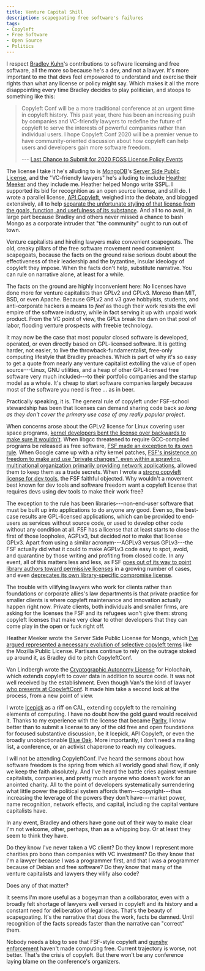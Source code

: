 ```yaml
---
title: Venture Capital Shill
description: scapegoating free software's failures
tags:
- Copyleft
- Free Software
- Open Source
- Politics
---
```


I respect [Bradley Kuhn](http://www.ebb.org/bkuhn/)'s contributions to software licensing and free software, all the more so because he's a dev, and not a lawyer.  It's more important to me that devs feel empowered to understand and exercise their rights than what any license or policy might say.  Which makes it all the more disappointing every time Bradley decides to play politician, and stoops to something like this:

> Copyleft Conf will be a more traditional conference at an urgent time in copyleft history.  This past year, there has been an increasing push by companies and VC-friendly lawyers to redefine the future of copyleft to serve the interests of powerful companies rather than individual users.  I hope Copyleft Conf 2020 will be a premier venue to have community-oriented discussion about how copyleft can help users and developers gain more software freedom.
>
> --- [Last Chance to Submit for 2020 FOSS License Policy Events](http://ebb.org/bkuhn/blog/2019/11/16/fosdem-copyleftconf.html)

The license I take it he's alluding to is [MongoDB](https://www.mongodb.com/)'s [Server Side Public License](https://www.mongodb.com/licensing/server-side-public-license), and the "VC-friendly lawyers" he's alluding to include [Heather Meeker](https://heathermeeker.com/) and they include me.  Heather helped Mongo write SSPL.  I supported its bid for recognition as an open source license, and still do.  I wrote a parallel license, [API Copyleft](https://apicopyleft.com), weighed into the debate, and blogged extensively, all to help [separate the unfortunate styling of that license from the goals, function, and usefulness of its substance](https://writing.kemitchell.com/2019/06/13/SSPL-Not-Commons-Clause.html).  And all to no avail, in large part because Bradley and others never missed a chance to bash Mongo as a corporate intruder that "the community" ought to run out of town.

Venture capitalists and hireling lawyers make convenient scapegoats.  The old, creaky pillars of the free software movement need convenient scapegoats, because the facts on the ground raise serious doubt about the effectiveness of their leadership and the byzantine, insular ideology of copyleft they impose.  When the facts don't help, substitute narrative.  You can rule on narrative alone, at least for a while.

The facts on the ground are highly inconvenient here:  No licenses have done more for venture capitalists than GPLv2 and GPLv3.  Moreso than MIT, BSD, or even Apache.  Because GPLv2 and v3 gave hobbyists, students, and anti-corporate hackers a means to _feel_ as though their work resists the evil empire of the software industry, while in fact serving it up with unpaid work product.  From the VC point of view, the GPLs break the dam on that pool of labor, flooding venture prospects with freebie technology.

It may now be the case that most popular closed software is developed, operated, or even directly based on GPL-licensed software.  It is getting harder, not easier, to live the throwback-fundamentalist, free-only computing lifestyle that Bradley preaches.  Which is part of why it's so easy to get a quote from nearly any venture capitalist extolling the value of open source---Linux, GNU utilities, and a heap of other GPL-licensed free software very much included---to their portfolio companies and the startup model as a whole.  It's cheap to start software companies largely because most of the software you need is free ... as in beer.

Practically speaking, it is.  The general rule of copyleft under FSF-school stewardship has been that licenses can demand sharing code back _so long as they don't cover the primary use case of any really popular project_.

When concerns arose about the GPLv2 license for Linux covering user space programs, [kernel developers bent the license over backwards to make sure it wouldn't](https://spdx.org/licenses/Linux-syscall-note.html).  When libgcc threatened to require GCC-compiled programs be released as free software, [FSF made an exception to its own rule](https://spdx.org/licenses/GCC-exception-2.0.html).  When Google came up with a nifty kernel patches, [FSF's insistence on freedom to make and use "private changes", even within a sprawling, multinational organization primarily providing network applications](https://copyleft.org/guide/comprehensive-gpl-guidech6.html#x9-440005.1.2), allowed them to keep them as a trade secrets.  When I wrote a [strong copyleft license for dev tools](https://paritylicense.com), the FSF faithful objected.  Why wouldn't a movement best known for dev tools and software freedom want a copyleft license that requires devs using dev tools to make their work free?

The exception to the rule has been libraries---non-end-user software that must be built up into applications to do anyone any good.  Even so, the best-case results are GPL-licensed applications, which can be provided to end-users as services without source code, or used to develop other code without any condition at all.  FSF has a license that at least starts to close the first of those loopholes, AGPLv3, but decided _not_ to make that license GPLv3.  Apart from using a similar acronym---AGPLv3 versus GPLv3---the FSF actually did what it could to make AGPLv3 code easy to spot, avoid, and quarantine by those writing and profiting from closed code.  In any event, all of this matters less and less, as FSF [goes out of its way to point library authors toward permissive licenses](https://www.gnu.org/licenses/license-recommendations.html#libraries) in a growing number of cases, and even [deprecates its own library-specific compromise license](https://www.gnu.org/licenses/why-not-lgpl.html).

The trouble with vilifying lawyers who work for clients rather than foundations or corporate allies's law departments is that private practice for smaller clients is where copyleft maintenance and innovation actually happen right now.  Private clients, both individuals and smaller firms, are asking for the licenses the FSF and its refugees won't give them: strong copyleft licenses that make very clear to other developers that they can come play in the open or fuck right off.

Heather Meeker wrote the Server Side Public License for Mongo, which [I've argued represented a necessary evolution of selective copyleft terms](https://writing.kemitchell.com/2019/06/13/SSPL-Not-Commons-Clause.html#sspl) like the Mozilla Public License.  Partisans continue to rely on the outrage stoked up around it, as Bradley did to pitch CopyleftConf.

Van Lindbergh wrote the [Cryptographic Autonomy License](https://github.com/VanL/cryptographic-autonomy-license) for Holochain, which extends copyleft to cover data in addition to source code.  It was not well received by the establishment.  Even though Van's the kind of lawyer [who presents at CopyleftConf](https://2019.copyleftconf.org/schedule/presentation/1/).  It made him take a second look at the process, from a new point of view.

I wrote [Icepick](https://icepicklicense.com/versions/1.0.0) as a riff on CAL, extending copyleft to the remaining elements of computing.  I have no doubt how the gold guard would received it.  Thanks to my experience with the license that became [Parity](https://paritylicense.com), I know better than to submit a license to any of the old free and open foundations for focused substantive discussion, be it Icepick, API Copyleft, or even the broadly unobjectionable [Blue Oak](https://blueoakcouncil.org/license/1.0.0).  More importantly, I don't need a mailing list, a conference, or an activist chaperone to reach my colleagues.

I will not be attending CopyleftConf.  I've heard the sermons about how software freedom is the spring from which all worldly good shall flow, if only we keep the faith absolutely.  And I've heard the battle cries against venture capitalists, companies, and pretty much anyone who doesn't work for an anointed charity.  All to the point of developers systematically surrendering what little power the political system affords them---copyright---thus increasing the leverage of the powers they don't have---market power, name recognition, network effects, and capital, including the capital venture capitalists have.

In any event, Bradley and others have gone out of their way to make clear I'm not welcome, other, perhaps, than as a whipping boy.  Or at least they seem to think they have.

Do they know I've never taken a VC client?  Do they know I represent more charities pro bono than companies with VC investment?  Do they know that I'm a lawyer because I was a programmer first, and that I was a programmer because of Debian and free software?  Do they know that many of the venture capitalists and lawyers they vilify also code?

Does any of that matter?

It seems I'm more useful as a bogeyman than a collaborator, even with a broadly felt shortage of lawyers well versed in copyleft and its history and a constant need for deliberation of legal ideas.  That's the beauty of scapegoating.  It's the narrative that does the work, facts be damned.  Until recognition of the facts spreads faster than the narrative can "correct" them.

Nobody needs a blog to see that FSF-style copyleft and [gunshy](https://www.fsf.org/licensing/enforcement-principles) [enforcement](https://gplcc.github.io/gplcc/) haven't made computing free.  Current trajectory is worse, not better.  That's the crisis of copyleft.  But there won't be any conference laying blame on the conference's organizers.
